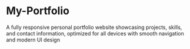 # My-Portfolio
A fully responsive personal portfolio website showcasing projects, skills, and contact information, optimized for all devices with smooth navigation and modern UI design
